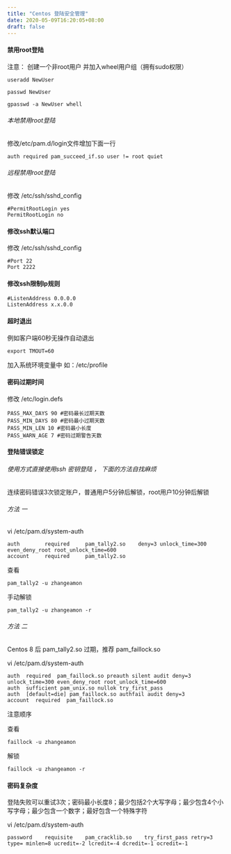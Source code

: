 ```yaml
---
title: "Centos 登陆安全管理"
date: 2020-05-09T16:20:05+08:00
draft: false
---
```


#### 禁用root登陆

注意： 创建一个非root用户 并加入wheel用户组（拥有sudo权限）
```
useradd NewUser

passwd NewUser

gpasswd -a NewUser whell
```

###### 本地禁用root登陆


修改/etc/pam.d/login文件增加下面一行
```
auth required pam_succeed_if.so user != root quiet
```

###### 远程禁用root登陆

修改 /etc/ssh/sshd_config
```
#PermitRootLogin yes
PermitRootLogin no
```

#### 修改ssh默认端口

修改 /etc/ssh/sshd_config
```
#Port 22
Port 2222
```

#### 修改ssh限制Ip规则

```
#ListenAddress 0.0.0.0
ListenAddress x.x.0.0
``` 

#### 超时退出

例如客户端60秒无操作自动退出
```
export TMOUT=60
```
加入系统环境变量中 如：/etc/profile


#### 密码过期时间

修改 /etc/login.defs
```
PASS_MAX_DAYS 90 #密码最长过期天数
PASS_MIN_DAYS 80 #密码最小过期天数
PASS_MIN_LEN 10 #密码最小长度
PASS_WARN_AGE 7 #密码过期警告天数
```

#### 登陆错误锁定

###### 使用方式直接使用ssh 密钥登陆 ， 下面的方法自找麻烦

连续密码错误3次锁定账户，普通用户5分钟后解锁，root用户10分钟后解锁

###### 方法 一 

vi /etc/pam.d/system-auth
```
auth        required     pam_tally2.so    deny=3 unlock_time=300 even_deny_root root_unlock_time=600 
account     required     pam_tally2.so
```

查看 
```
pam_tally2 -u zhangeamon
```
手动解锁
```
pam_tally2 -u zhangeamon -r
```

###### 方法 二 

Centos 8 后 pam_tally2.so 过期，推荐 pam_faillock.so

vi /etc/pam.d/system-auth
```
auth  required  pam_faillock.so preauth silent audit deny=3 unlock_time=300 even_deny_root root_unlock_time=600
auth  sufficient pam_unix.so nullok try_first_pass
auth  [default=die] pam_faillock.so authfail audit deny=3
account  required  pam_faillock.so
```
注意顺序

查看
```
faillock -u zhangeamon
```
解锁
```
faillock -u zhangeamon -r
```



#### 密码复杂度

登陆失败可以重试3次；密码最小长度8；最少包括2个大写字母；最少包含4个小写字母；最少包含一个数字；最好包含一个特殊字符

vi /etc/pam.d/system-auth
```
password    requisite    pam_cracklib.so    try_first_pass retry=3 type= minlen=8 ucredit=-2 lcredit=-4 dcredit=-1 ocredit=-1  
```
